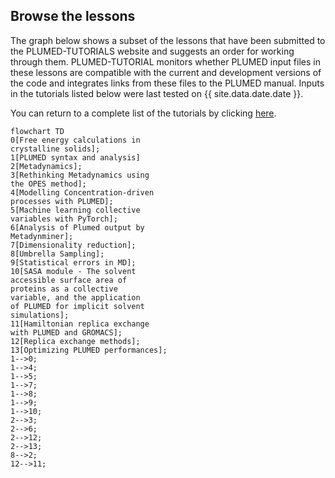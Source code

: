 
Browse the lessons
------------------------

The graph below shows a subset of the lessons that have been submitted to the PLUMED-TUTORIALS website and suggests an order for working through them. PLUMED-TUTORIAL monitors whether PLUMED input files in these lessons are compatible with the current and development versions of the code and integrates links from these files to the PLUMED manual.  Inputs in the tutorials listed below were last tested on {{ site.data.date.date }}.
   
   You can return to a complete list of the tutorials by clicking [here](browse.md).

```mermaid   
flowchart TD
0[Free energy calculations in
crystalline solids];
1[PLUMED syntax and analysis]
2[Metadynamics];
3[Rethinking Metadynamics using
the OPES method];
4[Modelling Concentration-driven
processes with PLUMED];
5[Machine learning collective
variables with PyTorch];
6[Analysis of Plumed output by
Metadynminer];
7[Dimensionality reduction];
8[Umbrella Sampling];
9[Statistical errors in MD];
10[SASA module - The solvent
accessible surface area of
proteins as a collective
variable, and the application
of PLUMED for implicit solvent
simulations];
11[Hamiltonian replica exchange
with PLUMED and GROMACS];
12[Replica exchange methods];
13[Optimizing PLUMED performances];
1-->0;
1-->4;
1-->5;
1-->7;
1-->8;
1-->9;
1-->10;
2-->3;
2-->6;
2-->12;
2-->13;
8-->2;
12-->11;
```
